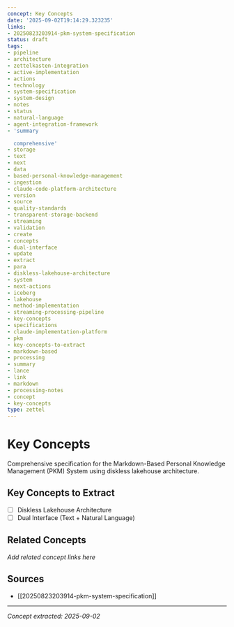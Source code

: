 ```yaml
---
concept: Key Concepts
date: '2025-09-02T19:14:29.323235'
links:
- 20250823203914-pkm-system-specification
status: draft
tags:
- pipeline
- architecture
- zettelkasten-integration
- active-implementation
- actions
- technology
- system-specification
- system-design
- notes
- status
- natural-language
- agent-integration-framework
- 'summary

  comprehensive'
- storage
- text
- next
- data
- based-personal-knowledge-management
- ingestion
- claude-code-platform-architecture
- version
- source
- quality-standards
- transparent-storage-backend
- streaming
- validation
- create
- concepts
- dual-interface
- update
- extract
- para
- diskless-lakehouse-architecture
- system
- next-actions
- iceberg
- lakehouse
- method-implementation
- streaming-processing-pipeline
- key-concepts
- specifications
- claude-implementation-platform
- pkm
- key-concepts-to-extract
- markdown-based
- processing
- summary
- lance
- link
- markdown
- processing-notes
- concept
- key-concepts
type: zettel
---
```


# Key Concepts

Comprehensive specification for the Markdown-Based Personal Knowledge Management (PKM) System using diskless lakehouse architecture.

## Key Concepts to Extract
- [ ] Diskless Lakehouse Architecture
- [ ] Dual Interface (Text + Natural Language)

## Related Concepts

*Add related concept links here*

## Sources

- [[20250823203914-pkm-system-specification]]

---
*Concept extracted: 2025-09-02*
